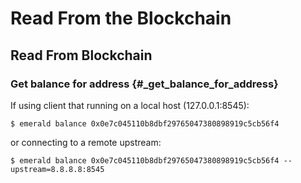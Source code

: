 # Read From the Blockchain

## Read From Blockchain

### Get balance for address {#_get_balance_for_address}

If using client that running on a local host \(127.0.0.1:8545\):

```text
$ emerald balance 0x0e7c045110b8dbf29765047380898919c5cb56f4
```

or connecting to a remote upstream:

```text
$ emerald balance 0x0e7c045110b8dbf29765047380898919c5cb56f4 --upstream=8.8.8.8:8545
```

